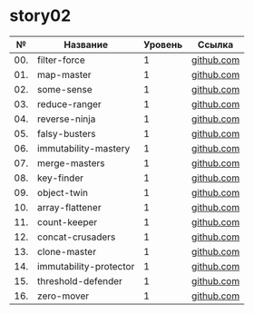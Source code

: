 # story02

| №   | Название               | Уровень | Ссылка                                 |
| --- | ---------------------- | ------- | -------------------------------------- |
| 00. | filter-force           | 1       | [github.com](./filter-force)           |
| 01. | map-master             | 1       | [github.com](./map-master)             |
| 02. | some-sense             | 1       | [github.com](./some-sense)             |
| 03. | reduce-ranger          | 1       | [github.com](./reduce-ranger)          |
| 04. | reverse-ninja          | 1       | [github.com](./reverse-ninja)          |
| 05. | falsy-busters          | 1       | [github.com](./falsy-busters)          |
| 06. | immutability-mastery   | 1       | [github.com](./immutability-mastery)   |
| 07. | merge-masters          | 1       | [github.com](./merge-masters)          |
| 08. | key-finder             | 1       | [github.com](./key-finder)             |
| 09. | object-twin            | 1       | [github.com](./object-twin)            |
| 10. | array-flattener        | 1       | [github.com](./array-flattener)        |
| 11. | count-keeper           | 1       | [github.com](./count-keeper)           |
| 12. | concat-crusaders       | 1       | [github.com](./concat-crusaders)       |
| 13. | clone-master           | 1       | [github.com](./clone-master)           |
| 14. | immutability-protector | 1       | [github.com](./immutability-protector) |
| 15. | threshold-defender     | 1       | [github.com](./threshold-defender)     |
| 16. | zero-mover             | 1       | [github.com](./zero-mover)             |
